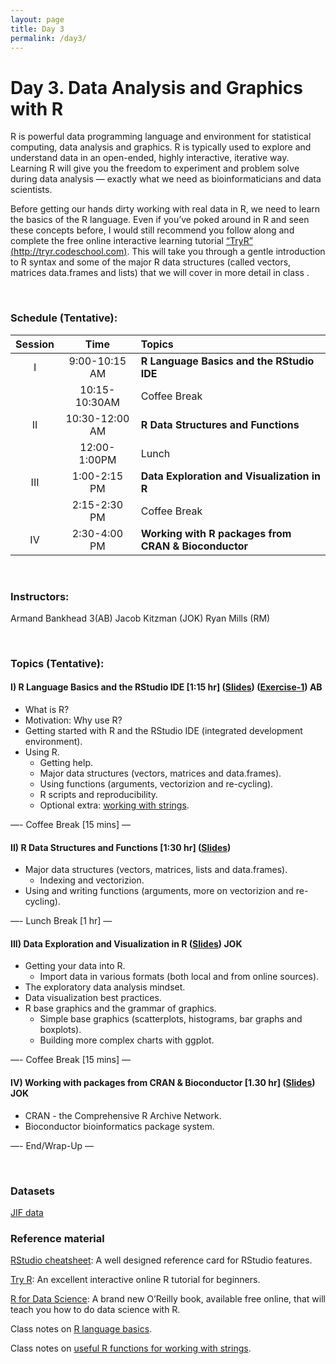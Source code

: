 ```yaml
---
layout: page
title: Day 3
permalink: /day3/
---
```


# Day 3. Data Analysis and Graphics with R

R is powerful data programming language and environment for statistical computing, data analysis and graphics. R is typically used to explore and understand data in an open-ended, highly interactive, iterative way. Learning R will give you the freedom to experiment and problem solve during data analysis — exactly what we need as bioinformaticians and data scientists.

Before getting our hands dirty working with real data in R, we need to learn the basics of the R language. Even if you’ve poked around in R and seen these concepts before, I would still recommend you follow along and complete the free online interactive learning tutorial [“TryR” (http://tryr.codeschool.com)](http://tryr.codeschool.com). This will take you through a gentle introduction to R syntax and some of the major R data structures (called vectors, matrices data.frames and lists) that we will cover in more detail in class . 


<br>

### Schedule (Tentative):

| Session | Time           | Topics                   | 
| :-----: |:--------------:| :----------------------- | 
| I       | 9:00-10:15 AM  | **R Language Basics and the RStudio IDE** | 
|         | 10:15-10:30AM  | Coffee Break             | 
| II      | 10:30-12:00 AM | **R Data Structures and Functions** | 
|         | 12:00-1:00PM   | Lunch                    | 
| III     | 1:00-2:15 PM   | **Data Exploration and Visualization in R** | 
|         | 2:15-2:30 PM   | Coffee Break             | 
| IV      | 2:30-4:00 PM   | **Working with R packages from CRAN & Bioconductor** | 


<br>

### Instructors:
Armand Bankhead 3(AB)
Jacob Kitzman (JOK)
Ryan Mills (RM)  

<br>

### Topics (Tentative):

#### I)   R Language Basics and the RStudio IDE [1:15 hr] ([Slides](../class-material/slides_day3-1_R.pdf)) ([Exercise-1](https://github.com/bioboot/web-2016/blob/gh-pages/class-material/R_basics.md)) AB 
- What is R?
- Motivation: Why use R?  
- Getting started with R and the RStudio IDE (integrated development environment).
- Using R.
  - Getting help.
  - Major data structures (vectors, matrices and data.frames).
  - Using functions (arguments, vectorizion and re-cycling).
  - R scripts and reproducibility.
  - Optional extra: [working with strings](https://github.com/bioboot/web-2016/blob/gh-pages/class-material/useful_functions.md).

—- Coffee Break [15 mins] —

#### II)   R Data Structures and Functions [1:30 hr] ([Slides](../class-material/slides_day3-2_R.pdf))  
- Major data structures (vectors, matrices, lists and data.frames).
  - Indexing and vectorizion.
- Using and writing functions (arguments, more on vectorizion and re-cycling).

—- Lunch Break [1 hr] —

#### III)   Data Exploration and Visualization in R ([Slides](../class-material/day3-R-import-and-viz.pdf))  JOK
- Getting your data into R.
  - Import data in various formats (both local and from online sources).
- The exploratory data analysis mindset.
- Data visualization best practices. 	
- R base graphics and the grammar of graphics. 
  - Simple base graphics (scatterplots, histograms, bar graphs and boxplots).
  - Building more complex charts with ggplot.


—- Coffee Break [15 mins] —

#### IV)   Working with packages from CRAN & Bioconductor [1.30 hr] ([Slides](../class-material/slides_day3-4_R.pdf)) JOK 
- CRAN - the Comprehensive R Archive Network.
- Bioconductor bioinformatics package system.

—- End/Wrap-Up —

<br>

### Datasets
[JIF data](../class-material/choosy_moms.tsv)

### Reference material
[RStudio cheatsheet](http://www.rstudio.com/wp-content/uploads/2016/01/rstudio-IDE-cheatsheet.pdf):  A well designed reference card for RStudio features.  

[Try R](http://tryr.codeschool.com): An excellent interactive online R tutorial for beginners.   

[R for Data Science](http://r4ds.had.co.nz): A brand new O’Reilly book, available free online, that will teach you how to do data science with R.  

Class notes on [R language basics](https://github.com/bioboot/web-2016/blob/gh-pages/class-material/R_basics.md).  

Class notes on [useful R functions for working with strings](https://github.com/bioboot/web-2016/blob/gh-pages/class-material/useful_functions.md).  

